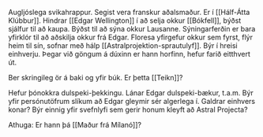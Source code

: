 Augljóslega svikahrappur.
Segist vera franskur aðalsmaður.
Er í [[Hálf-Átta Klúbbur]].
Hindrar [[Edgar Wellington]] í að selja okkur [[Bókfell]], býðst sjálfur til að kaupa.
Býðst til að sýna okkur Lausanne.
Sýningarferðin er bara yfirklór til að aðskilja okkur frá Edgar. Floresa yfirgefur okkur sem fyrst, flýr heim til sín, sofnar með hálp [[Astralprojektion-sprautulyf]]. Býr í hreisi einhverju.
Þegar við göngum á dúxinn er hann horfinn, hefur farið eitthvert út.

Ber skringileg ör á baki og yfir búk. Er þetta [[Teikn]]?

Hefur þónokkra dulspeki-þekkingu. Lánar Edgar dulspeki-bækur, t.a.m.
Býr yfir persónutöfrum slíkum að Edgar gleymir sér algerlega í. Galdrar einhvers konar?
Býr einnig yfir svefnlyfi sem gerir honum kleyft að Astral Projecta?


Athuga:
Er hann þá [[Maður frá Mílanó]]?